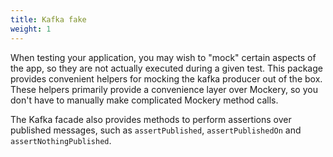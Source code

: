 ```yaml
---
title: Kafka fake
weight: 1
---
```


When testing your application, you may wish to "mock" certain aspects of the app, so they are not actually executed during a given test.
This package provides convenient helpers for mocking the kafka producer out of the box. These helpers primarily provide a convenience layer over Mockery,
so you don't have to manually make complicated Mockery method calls.

The Kafka facade also provides methods to perform assertions over published messages, such as `assertPublished`, `assertPublishedOn` and `assertNothingPublished`.
